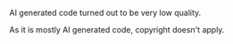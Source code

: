 AI generated code turned out to be very low quality.

As it is mostly AI generated code, copyright doesn't apply.

